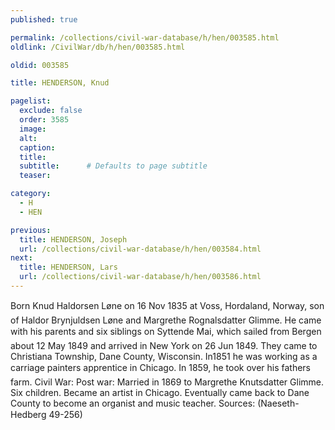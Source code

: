 ```yaml
---
published: true

permalink: /collections/civil-war-database/h/hen/003585.html
oldlink: /CivilWar/db/h/hen/003585.html

oldid: 003585

title: HENDERSON, Knud

pagelist:
  exclude: false
  order: 3585
  image: 
  alt:
  caption:
  title:
  subtitle:      # Defaults to page subtitle
  teaser:

category: 
  - H 
  - HEN

previous:
  title: HENDERSON, Joseph
  url: /collections/civil-war-database/h/hen/003584.html  
next:
  title: HENDERSON, Lars
  url: /collections/civil-war-database/h/hen/003586.html   
---
```

Born &#147;Knud Haldorsen L&oslash;ne&#148; on 16 Nov 1835 at Voss, Hordaland, Norway, son of Haldor Brynjuldsen L&oslash;ne and Margrethe Rognalsdatter Glimme. He came with his parents and six siblings on &#147;Syttende Mai&#148;, which sailed from Bergen about 12 May 1849 and arrived in New York on 26 Jun 1849. They came to Christiana Township, Dane County, Wisconsin. In1851 he was working as a carriage painter&#146;s apprentice in Chicago. In 1859, he took over his father&#146;s farm. Civil War: Post war: Married in 1869 to Margrethe Knutsdatter Glimme. Six children. Became an artist in Chicago. Eventually came back to Dane County to become an organist and music teacher. Sources: (Naeseth-Hedberg &#146;49-256)